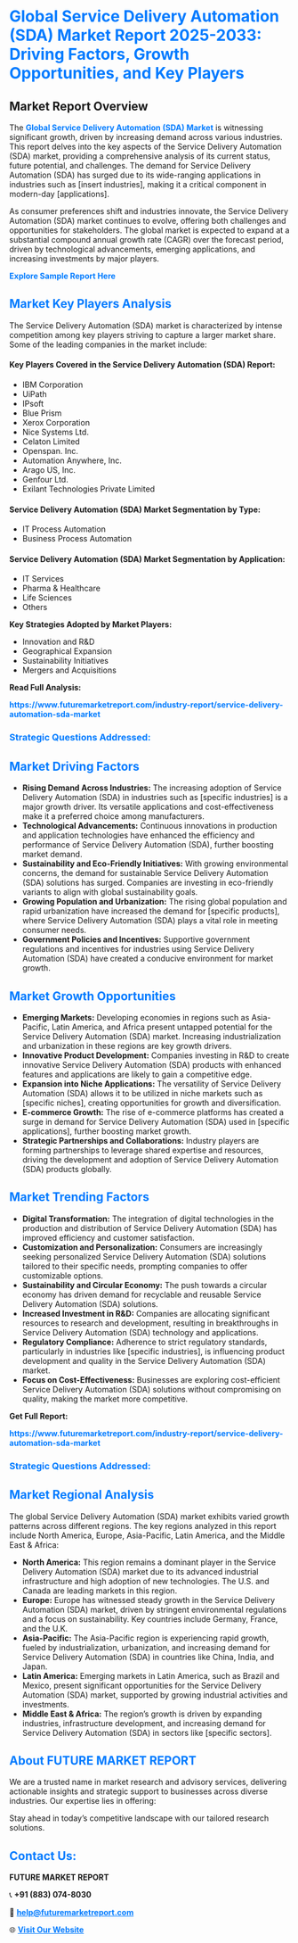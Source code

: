 <h1 style="color: #007BFF;">Global Service Delivery Automation (SDA) Market Report 2025-2033: Driving Factors, Growth Opportunities, and Key Players</h1>

<section id="overview">
<h2>Market Report Overview</h2>
<p>The <a href="https://www.futuremarketreport.com/industry-report/service-delivery-automation-sda-market" style="color: #007BFF; text-decoration: none;"><strong>Global Service Delivery Automation (SDA) Market</strong></a> is witnessing significant growth, driven by increasing demand across various industries. This report delves into the key aspects of the Service Delivery Automation (SDA) market, providing a comprehensive analysis of its current status, future potential, and challenges. The demand for Service Delivery Automation (SDA) has surged due to its wide-ranging applications in industries such as [insert industries], making it a critical component in modern-day [applications].</p>
<p>As consumer preferences shift and industries innovate, the Service Delivery Automation (SDA) market continues to evolve, offering both challenges and opportunities for stakeholders. The global market is expected to expand at a substantial compound annual growth rate (CAGR) over the forecast period, driven by technological advancements, emerging applications, and increasing investments by major players.</p>
</section>

<section id="overview">
<p><a href="https://www.futuremarketreport.com/request-sample/reportId=58265" style="color: #007BFF; text-decoration: none;"><strong>Explore Sample Report Here</strong></a></p>
</section>

<section id="key-players">
<h2 style="color: #007BFF;">Market Key Players Analysis</h2>
<p>The Service Delivery Automation (SDA) market is characterized by intense competition among key players striving to capture a larger market share. Some of the leading companies in the market include:</p>
<h4>Key Players Covered in the Service Delivery Automation (SDA) Report:</h4>
<ul><li>IBM Corporation</li><li>UiPath</li><li>IPsoft</li><li>Blue Prism</li><li>Xerox Corporation</li><li>Nice Systems Ltd.</li><li>Celaton Limited</li><li>Openspan. Inc.</li><li>Automation Anywhere, Inc.</li><li>Arago US, Inc.</li><li>Genfour Ltd.</li><li>Exilant Technologies Private Limited</li></ul>
<h4>Service Delivery Automation (SDA) Market Segmentation by Type:</h4>
<ul><li>IT Process Automation</li><li>Business Process Automation</li></ul>

<h4>Service Delivery Automation (SDA) Market Segmentation by Application:</h4>
<ul><li>IT Services</li><li>Pharma &amp; Healthcare</li><li>Life Sciences</li><li>Others</li></ul>
<p><strong>Key Strategies Adopted by Market Players:</strong></p>
<ul>
<li>Innovation and R&D</li>
<li>Geographical Expansion</li>
<li>Sustainability Initiatives</li>
<li>Mergers and Acquisitions</li>
</ul>
</section>

<section>
<p><strong>Read Full Analysis: </strong></p><a href="https://www.futuremarketreport.com/industry-report/service-delivery-automation-sda-market" style="color: #007BFF; text-decoration: none;"><strong>https://www.futuremarketreport.com/industry-report/service-delivery-automation-sda-market</strong></a>
<h3 style="color: #007BFF;">Strategic Questions Addressed:</h3>
</section>

<section id="driving-factors">
<h2 style="color: #007BFF;">Market Driving Factors</h2>
<ul>
<li><strong>Rising Demand Across Industries:</strong> The increasing adoption of Service Delivery Automation (SDA) in industries such as [specific industries] is a major growth driver. Its versatile applications and cost-effectiveness make it a preferred choice among manufacturers.</li>
<li><strong>Technological Advancements:</strong> Continuous innovations in production and application technologies have enhanced the efficiency and performance of Service Delivery Automation (SDA), further boosting market demand.</li>
<li><strong>Sustainability and Eco-Friendly Initiatives:</strong> With growing environmental concerns, the demand for sustainable Service Delivery Automation (SDA) solutions has surged. Companies are investing in eco-friendly variants to align with global sustainability goals.</li>
<li><strong>Growing Population and Urbanization:</strong> The rising global population and rapid urbanization have increased the demand for [specific products], where Service Delivery Automation (SDA) plays a vital role in meeting consumer needs.</li>
<li><strong>Government Policies and Incentives:</strong> Supportive government regulations and incentives for industries using Service Delivery Automation (SDA) have created a conducive environment for market growth.</li>
</ul>
</section>

<section id="growth-opportunities">
<h2 style="color: #007BFF;">Market Growth Opportunities</h2>
<ul>
<li><strong>Emerging Markets:</strong> Developing economies in regions such as Asia-Pacific, Latin America, and Africa present untapped potential for the Service Delivery Automation (SDA) market. Increasing industrialization and urbanization in these regions are key growth drivers.</li>
<li><strong>Innovative Product Development:</strong> Companies investing in R&D to create innovative Service Delivery Automation (SDA) products with enhanced features and applications are likely to gain a competitive edge.</li>
<li><strong>Expansion into Niche Applications:</strong> The versatility of Service Delivery Automation (SDA) allows it to be utilized in niche markets such as [specific niches], creating opportunities for growth and diversification.</li>
<li><strong>E-commerce Growth:</strong> The rise of e-commerce platforms has created a surge in demand for Service Delivery Automation (SDA) used in [specific applications], further boosting market growth.</li>
<li><strong>Strategic Partnerships and Collaborations:</strong> Industry players are forming partnerships to leverage shared expertise and resources, driving the development and adoption of Service Delivery Automation (SDA) products globally.</li>
</ul>
</section>

<section id="trending-factors">
<h2 style="color: #007BFF;">Market Trending Factors</h2>
<ul>
<li><strong>Digital Transformation:</strong> The integration of digital technologies in the production and distribution of Service Delivery Automation (SDA) has improved efficiency and customer satisfaction.</li>
<li><strong>Customization and Personalization:</strong> Consumers are increasingly seeking personalized Service Delivery Automation (SDA) solutions tailored to their specific needs, prompting companies to offer customizable options.</li>
<li><strong>Sustainability and Circular Economy:</strong> The push towards a circular economy has driven demand for recyclable and reusable Service Delivery Automation (SDA) solutions.</li>
<li><strong>Increased Investment in R&D:</strong> Companies are allocating significant resources to research and development, resulting in breakthroughs in Service Delivery Automation (SDA) technology and applications.</li>
<li><strong>Regulatory Compliance:</strong> Adherence to strict regulatory standards, particularly in industries like [specific industries], is influencing product development and quality in the Service Delivery Automation (SDA) market.</li>
<li><strong>Focus on Cost-Effectiveness:</strong> Businesses are exploring cost-efficient Service Delivery Automation (SDA) solutions without compromising on quality, making the market more competitive.</li>
</ul>
</section>

<section>
<p><strong>Get Full Report: </strong></p><a href="https://www.futuremarketreport.com/industry-report/service-delivery-automation-sda-market" style="color: #007BFF; text-decoration: none;"><strong>https://www.futuremarketreport.com/industry-report/service-delivery-automation-sda-market</strong></a>
<h3 style="color: #007BFF;">Strategic Questions Addressed:</h3>
</section>


<section id="regional-analysis">
<h2 style="color: #007BFF;">Market Regional Analysis</h2>
<p>The global Service Delivery Automation (SDA) market exhibits varied growth patterns across different regions. The key regions analyzed in this report include North America, Europe, Asia-Pacific, Latin America, and the Middle East & Africa:</p>
<ul>
<li><strong>North America:</strong> This region remains a dominant player in the Service Delivery Automation (SDA) market due to its advanced industrial infrastructure and high adoption of new technologies. The U.S. and Canada are leading markets in this region.</li>
<li><strong>Europe:</strong> Europe has witnessed steady growth in the Service Delivery Automation (SDA) market, driven by stringent environmental regulations and a focus on sustainability. Key countries include Germany, France, and the U.K.</li>
<li><strong>Asia-Pacific:</strong> The Asia-Pacific region is experiencing rapid growth, fueled by industrialization, urbanization, and increasing demand for Service Delivery Automation (SDA) in countries like China, India, and Japan.</li>
<li><strong>Latin America:</strong> Emerging markets in Latin America, such as Brazil and Mexico, present significant opportunities for the Service Delivery Automation (SDA) market, supported by growing industrial activities and investments.</li>
<li><strong>Middle East & Africa:</strong> The region’s growth is driven by expanding industries, infrastructure development, and increasing demand for Service Delivery Automation (SDA) in sectors like [specific sectors].</li>
</ul>
</section>

<footer>
<h2 style="color: #007BFF;">About FUTURE MARKET REPORT</h2>
<p>We are a trusted name in market research and advisory services, delivering actionable insights and strategic support to businesses across diverse industries. Our expertise lies in offering:</p>

<p>Stay ahead in today’s competitive landscape with our tailored research solutions.</p>

<h2 style="color: #007BFF;">Contact Us:</h2>
<p><strong>FUTURE MARKET REPORT</strong></p>
<p>📞 <strong>+91 (883) 074-8030</strong></p>
<p>📧 <strong><a href="mailto:help@futuremarketreport.com" style="color: #007BFF;">help@futuremarketreport.com</a></strong></p>
<p>🌐 <strong><a href="https://www.futuremarketreport.com/" style="color: #007BFF;">Visit Our Website</a></strong></p>
</footer>